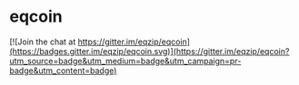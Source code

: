 # eqcoin

[![Join the chat at https://gitter.im/eqzip/eqcoin](https://badges.gitter.im/eqzip/eqcoin.svg)](https://gitter.im/eqzip/eqcoin?utm_source=badge&utm_medium=badge&utm_campaign=pr-badge&utm_content=badge)